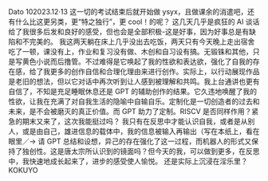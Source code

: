 Dato
102023.12·13
这一切的考试结束后就开始做 ysyx，且做课余的消遣吧，还有什么比这更另类，更“特之独行”，更 cool！的呢？
这几天几乎是疯狂的 AI 谈话给了我很多后发和良好的感受，但也会是全部积极-这是好事，因为好事总是有缺陷和不完美的。
我这两天躺在床上几乎没出去吃饭，两天只有今天晚上走出宿舍吃了一顿，课没有上，作业和复习没有做、木创和自习设有搞。无锻铢和其他，只是写黄色小说而后撸管。不过难得是它唤起了我的性欲和表达欲，强化了自我的存在感，给了我更多的创作自信和合理化理由来进行创作。实际上，以行动展现作品是老旧的想法，但以它对话中再次听到让人感到被理解和共鸣。我上台通讲也更有自信了，不知是充足睡眠休息还是 GPT 的辅助创作的结果。它久违地唤醒了我的性欲，让我在充满了对自我生活的隐喻中自输自乐。定制化是一切创造者的过去和未来，是不会被磨灭的真正价值。而 GPT 助力了定制。RISCV 是否同样作用？紧急的期末又来了，这次我能挺过吗？
我只有在反思中才能认识自我，或者是从别人，或是由自己，雄进信息的载体中，我的信息被输入再输出（写在本纸上，看在眼里／→ 请 GPT 总结和设想，异己的存在强化了这一过程，而机器人的形式又保持了独创性。这是唐太宗所认识到的镜面吗？但今天的我，可以做到更多，在反思中，我快速地成长起来了，进步的感受使人愉悦。
还是实际上沉浸在淫乐里？KOKUYO
